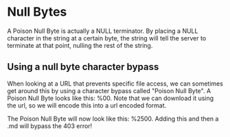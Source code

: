 # Null Bytes

A Poison Null Byte is actually a NULL terminator. By placing a NULL character in the string at a certain byte, the string will tell the server to terminate at that point, nulling the rest of the string. 

## Using a null byte character bypass

When looking at a URL that prevents specific file access, we can sometimes get around this by using a character bypass called "Poison Null Byte". A Poison Null Byte looks like this: %00. Note that we can download it using the url, so we will encode this into a url encoded format.

The Poison Null Byte will now look like this: %2500. Adding this and then a .md will bypass the 403 error!
